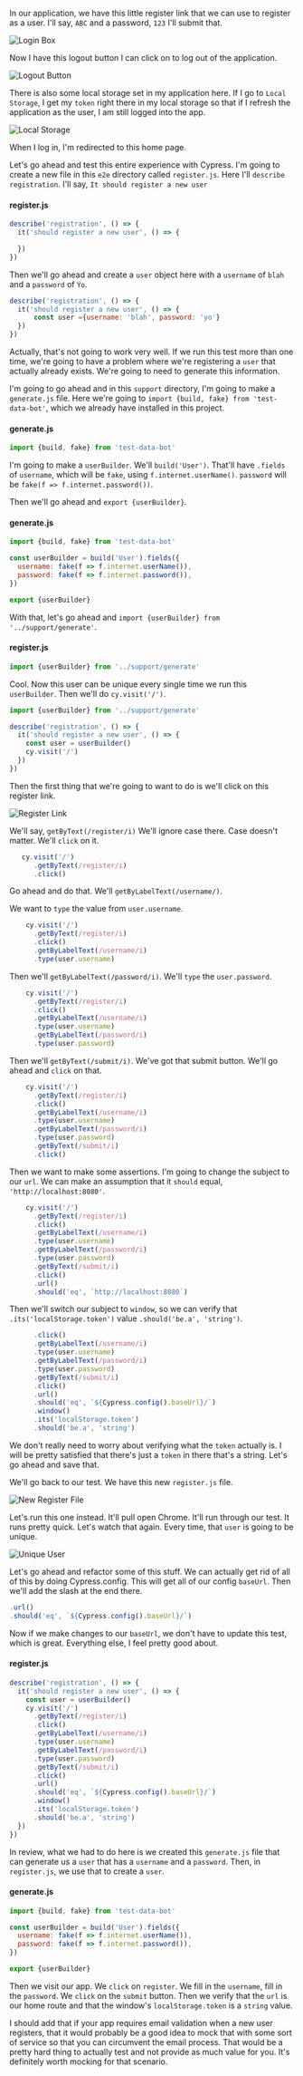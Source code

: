 In our application, we have this little register link that we can use to register as a user. I'll say, `ABC` and a password, `123` I'll submit that.

![Login Box](http://res.cloudinary.com/dg3gyk0gu/image/upload/v1543907822/transcript-images/egghead-use-cypress-to-test-user-registration-loginbox.png)

Now I have this logout button I can click on to log out of the application.

![Logout Button](http://res.cloudinary.com/dg3gyk0gu/image/upload/v1543907809/transcript-images/egghead-use-cypress-to-test-user-registration-logout.png)

There is also some local storage set in my application here. If I go to `Local Storage`, I get my `token` right there in my local storage so that if I refresh the application as the user, I am still logged into the app.

![Local Storage](http://res.cloudinary.com/dg3gyk0gu/image/upload/v1543907820/transcript-images/egghead-use-cypress-to-test-user-registration-localstorage.png)

When I log in, I'm redirected to this home page.

Let's go ahead and test this entire experience with Cypress. I'm going to create a new file in this `e2e` directory called `register.js`. Here I'll `describe` `registration`. I'll say, `It should register a new user`

#### register.js
```javascript
describe('registration', () => {
  it('should register a new user', () => {

  })
})
```

Then we'll go ahead and create a `user` object here with a `username` of `blah` and a `password` of `Yo`.

```javascript
describe('registration', () => {
  it('should register a new user', () => {
      const user ={username: 'blah', password: 'yo'}
  })
})
```

Actually, that's not going to work very well. If we run this test more than one time, we're going to have a problem where we're registering a `user` that actually already exists. We're going to need to generate this information.

I'm going to go ahead and in this `support` directory, I'm going to make a `generate.js` file. Here we're going to `import {build, fake} from 'test-data-bot'`, which we already have installed in this project.

#### generate.js
```javascript
import {build, fake} from 'test-data-bot'
```

I'm going to make a `userBuilder`. We'll `build('User')`. That'll have `.fields` of `username`, which will be `fake`, using `f.internet.userName()`. `password` will be  `fake(f => f.internet.password())`.

Then we'll go ahead and `export {userBuilder}`.

#### generate.js
```javascript
import {build, fake} from 'test-data-bot'

const userBuilder = build('User').fields({
  username: fake(f => f.internet.userName()),
  password: fake(f => f.internet.password()),
})

export {userBuilder}
```

With that, let's go ahead and `import {userBuilder} from '../support/generate'`.

#### register.js
```javascript
import {userBuilder} from '../support/generate'
```

Cool. Now this user can be unique every single time we run this `userBuilder`. Then we'll do `cy.visit('/')`.

```javascript
import {userBuilder} from '../support/generate'

describe('registration', () => {
  it('should register a new user', () => {
    const user = userBuilder()
    cy.visit('/')
  })
})
```

Then the first thing that we're going to want to do is we'll click on this register link.

![Register Link](http://res.cloudinary.com/dg3gyk0gu/image/upload/v1543907818/transcript-images/egghead-use-cypress-to-test-user-registration-register.png)

We'll say, `getByText(/register/i)` We'll ignore case there. Case doesn't matter. We'll `click` on it.

```javascript
   cy.visit('/')
      .getByText(/register/i)
      .click()
```

Go ahead and do that. We'll `getByLabelText(/username/)`.

We want to `type` the value from `user.username`.

```javascript
    cy.visit('/')
      .getByText(/register/i)
      .click()
      .getByLabelText(/username/i)
      .type(user.username)
```

Then we'll `getByLabelText(/password/i)`. We'll `type` the `user.password`.

```javascript
    cy.visit('/')
      .getByText(/register/i)
      .click()
      .getByLabelText(/username/i)
      .type(user.username)
      .getByLabelText(/password/i)
      .type(user.password)
```

Then we'll `getByText(/submit/i)`. We've got that submit button. We'll go ahead and `click` on that.

```javascript
    cy.visit('/')
      .getByText(/register/i)
      .click()
      .getByLabelText(/username/i)
      .type(user.username)
      .getByLabelText(/password/i)
      .type(user.password)
      .getByText(/submit/i)
      .click()
```

Then we want to make some assertions. I'm going to change the subject to our `url`. We can make an assumption that it `should` equal, `'http://localhost:8080'`.

```javascript
    cy.visit('/')
      .getByText(/register/i)
      .click()
      .getByLabelText(/username/i)
      .type(user.username)
      .getByLabelText(/password/i)
      .type(user.password)
      .getByText(/submit/i)
      .click()
      .url()
      .should('eq', `http://localhost:8080`)
```

Then we'll switch our subject to `window`, so we can verify that `.its('localStorage.token')` value `.should('be.a', 'string')`.

```javascript
      .click()
      .getByLabelText(/username/i)
      .type(user.username)
      .getByLabelText(/password/i)
      .type(user.password)
      .getByText(/submit/i)
      .click()
      .url()
      .should('eq', `${Cypress.config().baseUrl}/`)
      .window()
      .its('localStorage.token')
      .should('be.a', 'string')
```

We don't really need to worry about verifying what the `token` actually is. I will be pretty satisfied that there's just a `token` in there that's a string. Let's go ahead and save that.

We'll go back to our test. We have this new `register.js` file.

![New Register File](http://res.cloudinary.com/dg3gyk0gu/image/upload/v1543907820/transcript-images/egghead-use-cypress-to-test-user-registration-new-register.png)

Let's run this one instead. It'll pull open Chrome. It'll run through our test. It runs pretty quick. Let's watch that again. Every time, that `user` is going to be unique.

![Unique User](http://res.cloudinary.com/dg3gyk0gu/image/upload/v1543907817/transcript-images/egghead-use-cypress-to-test-user-registration-unique-user.png)

Let's go ahead and refactor some of this stuff. We can actually get rid of all of this by doing Cypress.config. This will get all of our config `baseUrl`. Then we'll add the slash at the end there.

```javascript
.url()
.should('eq', `${Cypress.config().baseUrl}/`)
```

Now if we make changes to our `baseUrl`, we don't have to update this test, which is great. Everything else, I feel pretty good about.

#### register.js
```js
describe('registration', () => {
  it('should register a new user', () => {
    const user = userBuilder()
    cy.visit('/')
      .getByText(/register/i)
      .click()
      .getByLabelText(/username/i)
      .type(user.username)
      .getByLabelText(/password/i)
      .type(user.password)
      .getByText(/submit/i)
      .click()
      .url()
      .should('eq', `${Cypress.config().baseUrl}/`)
      .window()
      .its('localStorage.token')
      .should('be.a', 'string')
  })
})
```

In review, what we had to do here is we created this `generate.js` file that can generate us a `user` that has a `username` and a `password`. Then, in `register.js`, we use that to create a `user`.

#### generate.js
```js
import {build, fake} from 'test-data-bot'

const userBuilder = build('User').fields({
  username: fake(f => f.internet.userName()),
  password: fake(f => f.internet.password()),
})

export {userBuilder}
```

Then we visit our app. We `click` on `register`. We fill in the `username`, fill in the `password`. We `click` on the `submit` button. Then we verify that the `url` is our home route and that the window's `localStorage.token` is a `string` value.

I should add that if your app requires email validation when a new user registers, that it would probably be a good idea to mock that with some sort of service so that you can circumvent the email process. That would be a pretty hard thing to actually test and not provide as much value for you. It's definitely worth mocking for that scenario.